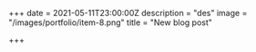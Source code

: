 +++
date = 2021-05-11T23:00:00Z
description = "des"
image = "/images/portfolio/item-8.png"
title = "New blog post"

+++
